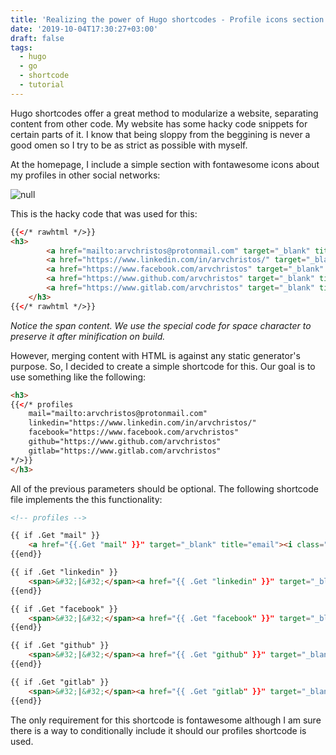 ```yaml
---
title: 'Realizing the power of Hugo shortcodes - Profile icons section '
date: '2019-10-04T17:30:27+03:00'
draft: false
tags:
  - hugo
  - go
  - shortcode
  - tutorial
---
```

Hugo shortcodes offer a great method to modularize a website, separating content from other code. My website has some hacky code snippets for certain parts of it. I know that being sloppy from the beggining is never a good omen so I try to be as strict as possible with myself. 

At the homepage, I include a simple section with fontawesome icons about my profiles in other social networks:

![null](/images/uploads/profiles.png)

 This is the hacky code that was used for this:

```html
{{</* rawhtml */>}}
<h3>
    	<a href="mailto:arvchristos@protonmail.com" target="_blank" title="email"><i class="fas fa-envelope"></i></a><span>&#32;|&#32;</span>
    	<a href="https://www.linkedin.com/in/arvchristos/" target="_blank" title="LinkedIn"><i class="fab fa-linkedin"></i></a><span>&#32;|&#32;</span>
    	<a href="https://www.facebook.com/arvchristos" target="_blank" title="Facebook"><i class="fab fa-facebook"></i></a><span>&#32;|&#32;</span>
		<a href="https://www.github.com/arvchristos" target="_blank" title="GitHub"><i class="fab fa-github"></i></a><span>&#32;|&#32;</span>
		<a href="https://www.gitlab.com/arvchristos" target="_blank" title="GitLab"><i class="fab fa-gitlab"></i></a>   
    </h3>   
{{</* rawhtml */>}}
```

*Notice the span content. We use the special code for space character to preserve it after minification on build.*

However, merging content with HTML is against any static generator's purpose. So, I decided to create a simple shortcode for this. Our goal is to use something like the following:

```html
<h3>
{{</* profiles 
	mail="mailto:arvchristos@protonmail.com"
	linkedin="https://www.linkedin.com/in/arvchristos/"
	facebook="https://www.facebook.com/arvchristos"
	github="https://www.github.com/arvchristos"
	gitlab="https://www.gitlab.com/arvchristos"
*/>}}
</h3>
```

All of the previous parameters should be optional. The following shortcode file implements the this functionality:

```html
<!-- profiles -->

{{ if .Get "mail" }}
	<a href="{{.Get "mail" }}" target="_blank" title="email"><i class="fas fa-envelope"></i></a>
{{end}}

{{ if .Get "linkedin" }}
	<span>&#32;|&#32;</span><a href="{{ .Get "linkedin" }}" target="_blank" title="LinkedIn"><i class="fab fa-linkedin"></i></a>
{{end}}

{{ if .Get "facebook" }}
	<span>&#32;|&#32;</span><a href="{{ .Get "facebook" }}" target="_blank" title="Facebook"><i class="fab fa-facebook"></i></a>
{{end}}

{{ if .Get "github" }}
	<span>&#32;|&#32;</span><a href="{{ .Get "github" }}" target="_blank" title="GitHub"><i class="fab fa-github"></i></a>
{{end}}

{{ if .Get "gitlab" }}
	<span>&#32;|&#32;</span><a href="{{ .Get "gitlab" }}" target="_blank" title="GitLab"><i class="fab fa-gitlab"></i></a>
{{end}}
```

The only requirement for this shortcode is fontawesome although I am sure there is a way to conditionally include it should our profiles shortcode is used.
